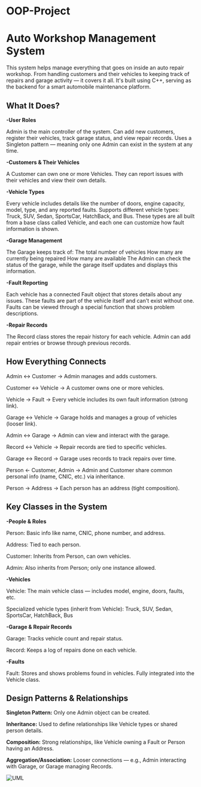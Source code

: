 # OOP-Project

# Auto Workshop Management System
This system helps manage everything that goes on inside an auto repair workshop. From handling customers and their vehicles to keeping track of repairs and garage activity — it covers it all. It's built using C++, serving as the backend for a smart automobile maintenance platform.

## What It Does?
**-User Roles**

Admin is the main controller of the system.
Can add new customers, register their vehicles, track garage status, and view repair records.
Uses a Singleton pattern — meaning only one Admin can exist in the system at any time.

**-Customers & Their Vehicles**

A Customer can own one or more Vehicles.
They can report issues with their vehicles and view their own details.

**-Vehicle Types**

Every vehicle includes details like the number of doors, engine capacity, model, type, and any reported faults.
Supports different vehicle types:
Truck, SUV, Sedan, SportsCar, HatchBack, and Bus.
These types are all built from a base class called Vehicle, and each one can customize how fault information is shown.

**-Garage Management**

The Garage keeps track of:
The total number of vehicles
How many are currently being repaired
How many are available
The Admin can check the status of the garage, while the garage itself updates and displays this information.

**-Fault Reporting**

Each vehicle has a connected Fault object that stores details about any issues.
These faults are part of the vehicle itself and can't exist without one.
Faults can be viewed through a special function that shows problem descriptions.

**-Repair Records**

The Record class stores the repair history for each vehicle.
Admin can add repair entries or browse through previous records.

## How Everything Connects

Admin ↔ Customer → Admin manages and adds customers.

Customer ↔ Vehicle → A customer owns one or more vehicles.

Vehicle → Fault → Every vehicle includes its own fault information (strong link).

Garage ↔ Vehicle → Garage holds and manages a group of vehicles (looser link).

Admin ↔ Garage → Admin can view and interact with the garage.

Record ↔ Vehicle → Repair records are tied to specific vehicles.

Garage ↔ Record → Garage uses records to track repairs over time.

Person ← Customer, Admin → Admin and Customer share common personal info (name, CNIC, etc.) via inheritance.

Person → Address → Each person has an address (tight composition).

## Key Classes in the System
**-People & Roles**

Person: Basic info like name, CNIC, phone number, and address.

Address: Tied to each person.

Customer: Inherits from Person, can own vehicles.

Admin: Also inherits from Person; only one instance allowed.

**-Vehicles**

Vehicle: The main vehicle class — includes model, engine, doors, faults, etc.

Specialized vehicle types (inherit from Vehicle):
Truck, 
SUV, 
Sedan, 
SportsCar, 
HatchBack, 
Bus

**-Garage & Repair Records**

Garage: Tracks vehicle count and repair status.

Record: Keeps a log of repairs done on each vehicle.

**-Faults**

Fault: Stores and shows problems found in vehicles. Fully integrated into the Vehicle class.

## Design Patterns & Relationships
**Singleton Pattern:** Only one Admin object can be created.

**Inheritance:** Used to define relationships like Vehicle types or shared person details.

**Composition:** Strong relationships, like Vehicle owning a Fault or Person having an Address.

**Aggregation/Association:** Looser connections — e.g., Admin interacting with Garage, or Garage managing Records.


![UML](https://github.com/user-attachments/assets/28d6aba1-b8d5-482d-8885-eb447a87d356)






